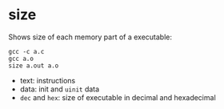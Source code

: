 # size

Shows size of each memory part of a executable:

    gcc -c a.c
    gcc a.o
    size a.out a.o

- text: instructions
- data: init and `uinit` data
- `dec` and `hex`: size of executable in decimal and hexadecimal
